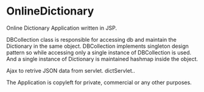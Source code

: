 # OnlineDictionary

Online Dictionary Application written in JSP.  

DBCollection class is responsible for accessing db and maintain the Dictionary in the same object. 
DBCollection implements singleton design pattern so while accessing only a single instance of DBCollection is used. 
And a single instance of Dictionary is maintained hashmap inside the object.

Ajax to retrive JSON data from servlet. dictServlet..

The Application is copyleft for private, commercial or any other purposes.

